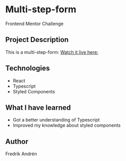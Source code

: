 # Multi-step-form
Frontend Mentor Challenge

## Project Description
This is a multi-step-form: [Watch it live here:](https://unique-queijadas-a79a17.netlify.app/)

## Technologies
* React
* Typescript
* Styled Components

## What I have learned
* Got a better understanding of Typescript
* Improved my knowledge about styled components

## Author
Fredrik Andrén

